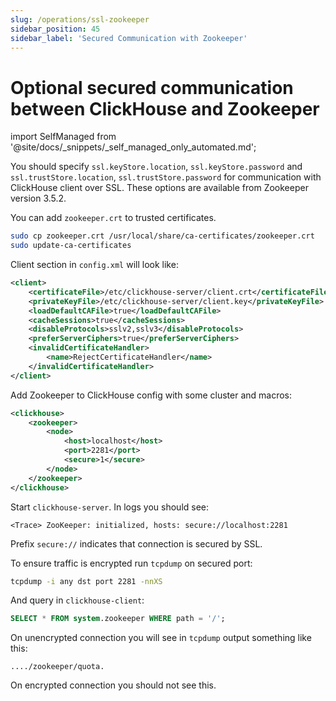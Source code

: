 ```yaml
---
slug: /operations/ssl-zookeeper
sidebar_position: 45
sidebar_label: 'Secured Communication with Zookeeper'
---
```


# Optional secured communication between ClickHouse and Zookeeper
import SelfManaged from '@site/docs/_snippets/_self_managed_only_automated.md';

<SelfManaged />

You should specify `ssl.keyStore.location`, `ssl.keyStore.password` and `ssl.trustStore.location`, `ssl.trustStore.password` for communication with ClickHouse client over SSL. These options are available from Zookeeper version 3.5.2.

You can add `zookeeper.crt` to trusted certificates.

``` bash
sudo cp zookeeper.crt /usr/local/share/ca-certificates/zookeeper.crt
sudo update-ca-certificates
```

Client section in `config.xml` will look like:

``` xml
<client>
    <certificateFile>/etc/clickhouse-server/client.crt</certificateFile>
    <privateKeyFile>/etc/clickhouse-server/client.key</privateKeyFile>
    <loadDefaultCAFile>true</loadDefaultCAFile>
    <cacheSessions>true</cacheSessions>
    <disableProtocols>sslv2,sslv3</disableProtocols>
    <preferServerCiphers>true</preferServerCiphers>
    <invalidCertificateHandler>
        <name>RejectCertificateHandler</name>
    </invalidCertificateHandler>
</client>
```

Add Zookeeper to ClickHouse config with some cluster and macros:

``` xml
<clickhouse>
    <zookeeper>
        <node>
            <host>localhost</host>
            <port>2281</port>
            <secure>1</secure>
        </node>
    </zookeeper>
</clickhouse>
```

Start `clickhouse-server`. In logs you should see:

```text
<Trace> ZooKeeper: initialized, hosts: secure://localhost:2281
```

Prefix `secure://` indicates that connection is secured by SSL.

To ensure traffic is encrypted run `tcpdump` on secured port:

```bash
tcpdump -i any dst port 2281 -nnXS
```

And query in `clickhouse-client`:

```sql
SELECT * FROM system.zookeeper WHERE path = '/';
```

On unencrypted connection you will see in `tcpdump` output something like this:

```text
..../zookeeper/quota.
```

On encrypted connection you should not see this.
